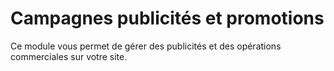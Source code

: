 # Campagnes publicités et promotions

Ce module vous permet de gérer des publicités et des opérations
    commerciales sur votre site.
